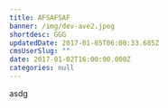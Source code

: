 ```yaml
---
title: AFSAFSAF
banner: /img/dev-ave2.jpeg
shortdesc: GGG
updatedDate: 2017-01-05T06:00:33.685Z
cmsUserSlug: ""
date: 2017-01-02T16:00:00.000Z
categories: null
---
```


asdg